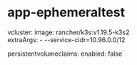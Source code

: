 # app-ephemeraltest

vcluster:
  image: rancher/k3s:v1.19.5-k3s2    
  extraArgs:
    - --service-cidr=10.96.0.0/12    


 persistentvolumeclaims:
    enabled: false